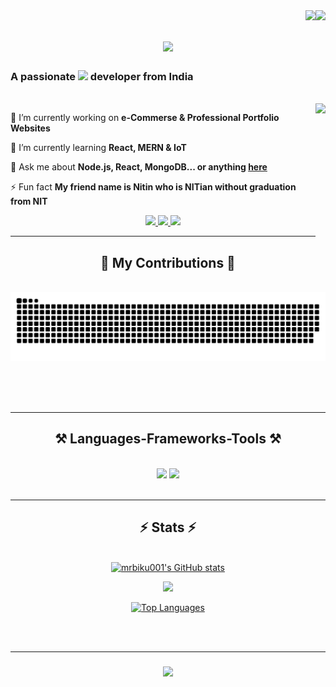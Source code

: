 
<img align="right" src="https://user-images.githubusercontent.com/74038190/240304586-d48893bd-0757-481c-8d7e-ba3e163feae7.png" />
<!--Visitors Count-->
<img align="right" src="https://visitor-badge.laobi.icu/badge?page_id=mrbiku001.mrbiku001" />

<!--Intro-->
<h1 align="center">
    <img src="https://readme-typing-svg.herokuapp.com/?font=Righteous&size=35&center=true&vCenter=true&width=500&height=70&duration=4000&lines=Hi+There!+👋;+I'm+Bikash+Kumar!;" />
</h1>
<h3 align="left">A passionate <span><img src="https://readme-typing-svg.herokuapp.com/?font=Righteous&size=25&center=true&vCenter=true&width=75&height=20&duration=4000&lines=Web;+IoT!;" /></span> developer from India</h3>

<br/>
<div align="right">
     <img align="right" src="https://user-images.githubusercontent.com/74038190/229223156-0cbdaba9-3128-4d8e-8719-b6b4cf741b67.gif" height="215px"/>
 </div>

<!--About me-->
<div align="left">
 
 🔭 I’m currently working on **e-Commerse & Professional Portfolio Websites**
 
 🌱 I’m currently learning **React, MERN & IoT**

 💬 Ask me about **Node.js, React, MongoDB... or anything [here](https://github.com/mrbiku001/mrbiku001/issues)**

 ⚡ Fun fact **My friend name is Nitin who is NITian without graduation from NIT**
 
 </div>

<!--Contact me-->
 <div align="center"> 
  <a href="mailto:contact.biku001@gmail.com">
    <img src="https://img.shields.io/badge/Gmail-333333?style=for-the-badge&logo=gmail&logoColor=red" />
  </a>
  <a href="https://linkedin.com/in/mr-biku001" target="_blank">
    <img src="https://img.shields.io/badge/LinkedIn-0077B5?style=for-the-badge&logo=linkedin&logoColor=white" target="_blank" />
  </a>
  <a href="https://mrbiku001.github.io" target="_blank">
     <img src="https://img.shields.io/badge/Portfolio-FF5722?style=for-the-badge&logo=todoist&logoColor=white" target="_blank" /> <!-- sqlite, safari, google-chrome are other good icon options -->
  </a>
</div>

 <hr/>
 <div align="center">
  <h2>🐍 My Contributions 🐍</h2>
  <br>
  <img alt="snake eating my contributions" src="https://raw.githubusercontent.com/mrbiku001/mrbiku001/output/github-contribution-grid-snake.svg" />
  
  <br/><br/><br/>
</div>

<hr/>


<!--Frameworks and toools-->
<h2 align="center">⚒️ Languages-Frameworks-Tools ⚒️</h2>
<br/>
<div align="center">
    <img src="https://skillicons.dev/icons?i=react,bootstrap,html,css,vscode,github,git" />
    <img src="https://skillicons.dev/icons?i=nodejs,python,javascript,typescript,express,mongodb,c,cpp,java,nextjs,mysql,arduino" /><br>
</div>

<br/>
<hr/>

<!--Status-->
<div align="center">
<h2 >⚡ Stats ⚡</h2>
<br><a href="http://www.github.com/mrbiku001"><img src="https://github-readme-stats.vercel.app/api?username=mrbiku001&show_icons=true&hide=&count_private=true&title_color=0891b2&text_color=ffffff&icon_color=0891b2&bg_color=1c1917&hide_border=true&show_icons=true" alt="mrbiku001's GitHub stats" /></a>

<a href="http://www.github.com/mrbiku001"><img src="https://github-readme-streak-stats.herokuapp.com/?user=mrbiku001&stroke=ffffff&background=1c1917&ring=0891b2&fire=0891b2&currStreakNum=ffffff&currStreakLabel=0891b2&sideNums=ffffff&sideLabels=ffffff&dates=ffffff&hide_border=true" /></a>

<a href="https://github.com/mrbiku001" align="left"><img src="https://github-readme-stats.vercel.app/api/top-langs/?username=mrbiku001&langs_count=10&title_color=0891b2&text_color=ffffff&icon_color=0891b2&bg_color=1c1917&hide_border=true&locale=en&custom_title=Top%20%Languages" alt="Top Languages" /></a>
</div>
<br/><br/>
<hr/>

<h3 align="center">
    <img src="https://readme-typing-svg.herokuapp.com/?font=Righteous&size=25&center=true&vCenter=true&width=500&height=70&duration=4000&lines=Thanks+for+visiting!+✌️;+Shoot+me+a+message+on+Linkedin!;I'm+always+down+to+collab+:)">
</h3>

<br/>

<!--
**mrbiku001/mrbiku001** is a ✨ _special_ ✨ repository because its `README.md` (this file) appears on your GitHub profile.

Here are some ideas to get you started:

- 🔭 I’m currently working on ...
- 🌱 I’m currently learning ...
- 👯 I’m looking to collaborate on ...
- 🤔 I’m looking for help with ...
- 💬 Ask me about ...
- 📫 How to reach me: ...
- 😄 Pronouns: ...
- ⚡ Fun fact: ...
-->
